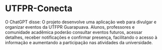 # UTFPR-Conecta
O ChatGPT disse:  O projeto desenvolve uma aplicação web para divulgar e organizar eventos da UTFPR Guarapuava. Alunos, professores e comunidade acadêmica poderão consultar eventos futuros, acessar detalhes, receber notificações e confirmar presença, facilitando o acesso à informação e aumentando a participação nas atividades da universidade.
